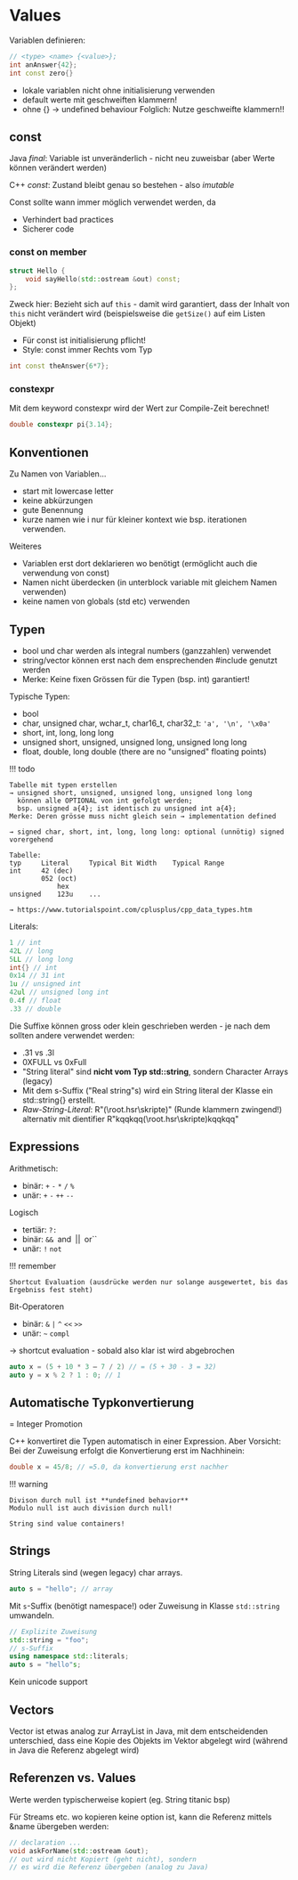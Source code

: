 # Values

Variablen definieren:

```c++
// <type> <name> {<value>};
int anAnswer{42};
int const zero{}
```

* lokale variablen nicht ohne initialisierung verwenden
* default werte mit geschweiften klammern!
* ohne {} → undefined behaviour
  Folglich: Nutze geschweifte klammern!!

## const

Java *final*: Variable ist unveränderlich - nicht neu zuweisbar
(aber Werte können verändert werden)

C++ *const*: Zustand bleibt genau so bestehen - also *imutable*

Const sollte wann immer möglich verwendet werden, da

* Verhindert bad practices
* Sicherer code

### const on member

```c++
struct Hello {
    void sayHello(std::ostream &out) const;
};
```

Zweck hier: Bezieht sich auf ``this`` - damit wird garantiert, dass
der Inhalt von ``this`` nicht verändert wird (beispielsweise die
``getSize()`` auf eim Listen Objekt)

* Für const ist initialisierung pflicht!
* Style: const immer Rechts vom Typ

```c++
int const theAnswer{6*7};
```

### constexpr

Mit dem keyword constexpr wird der Wert zur Compile-Zeit berechnet!

```c++
double constexpr pi{3.14};
```

## Konventionen

Zu Namen von Variablen...

* start mit lowercase letter
* keine abkürzungen
* gute Benennung
* kurze namen wie i nur für kleiner kontext wie bsp. iterationen verwenden.

Weiteres

* Variablen erst dort deklarieren wo benötigt (ermöglicht auch die verwendung von const)
* Namen nicht überdecken (in unterblock variable mit gleichem Namen verwenden)
* keine namen von globals (std etc) verwenden


## Typen

* bool und char werden als integral numbers (ganzzahlen) verwendet
* string/vector können erst nach dem ensprechenden #include genutzt werden
* Merke: Keine fixen Grössen für die Typen (bsp. int) garantiert!

Typische Typen:

* bool
* char, unsigned char, wchar_t, char16_t, char32_t: ``'a', '\n', '\x0a'``
* short, int, long, long long
* unsigned short, unsigned, unsigned long, unsigned long long
* float, double, long double (there are no "unsigned" floating points)

!!! todo

    Tabelle mit typen erstellen
    → unsigned short, unsigned, unsigned long, unsigned long long
      können alle OPTIONAL von int gefolgt werden;
      bsp. unsigned a{4}; ist identisch zu unsigned int a{4};
    Merke: Deren grösse muss nicht gleich sein → implementation defined

    → signed char, short, int, long, long long: optional (unnötig) signed vorergehend

    Tabelle:
    typ     Literal     Typical Bit Width    Typical Range
    int     42 (dec)
            052 (oct)
                hex
    unsigned    123u    ...

    → https://www.tutorialspoint.com/cplusplus/cpp_data_types.htm

Literals:

```c++
1 // int
42L // long
5LL // long long
int{} // int
0x14 // 31 int
1u // unsigned int
42ul // unsigned long int
0.4f // float
.33 // double
```

Die Suffixe können gross oder klein geschrieben werden - je nach dem sollten andere
verwendet werden:

* .31 vs .3l
* 0XFULL vs 0xFull
* "String literal" sind **nicht vom Typ std::string**, sondern Character Arrays (legacy)
* Mit dem s-Suffix ("Real string"s) wird ein String literal der Klasse ein std::string{} erstellt.
* *Raw-String-Literal*: R"(\root.hsr\skripte\)" (Runde klammern zwingend!)
  alternativ mit dientifier R"kqqkqq(\root.hsr\skripte\)kqqkqq"

## Expressions

Arithmetisch:

* binär: ``+`` ``-`` ``*`` ``/`` ``%``
* unär: ``+`` ``-`` ``++`` ``--``

Logisch

* tertiär: ``?:``
* binär: ``&& ``and`` ``||`` ``or``
* unär: ``!`` ``not``

!!! remember

    Shortcut Evaluation (ausdrücke werden nur solange ausgewertet, bis das Ergebniss fest steht)

Bit-Operatoren

* binär: ``&`` ``|`` ``^`` ``<<`` ``>>``
* unär: ``~`` ``compl``

→ shortcut evaluation - sobald also klar ist wird abgebrochen

```c++
auto x = (5 + 10 * 3 – 7 / 2) // = (5 + 30 - 3 = 32)
auto y = x % 2 ? 1 : 0; // 1
```

Automatische Typkonvertierung
------------------------------

= Integer Promotion

C++ konvertiret die Typen automatisch in einer Expression.
Aber Vorsicht: Bei der Zuweisung erfolgt die Konvertierung erst
im Nachhinein:

```c++
double x = 45/8; // =5.0, da konvertierung erst nachher
```

!!! warning

    Divison durch null ist **undefined behavior**
    Modulo null ist auch division durch null!

    String sind value containers!

## Strings

String Literals sind (wegen legacy) char arrays.

```c++
auto s = "hello"; // array
```

Mit ``s``-Suffix (benötigt namespace!) oder Zuweisung in Klasse ``std::string`` umwandeln.

```c++
// Explizite Zuweisung
std::string = "foo";
// s-Suffix
using namespace std::literals;
auto s = "hello"s;
```

Kein unicode support

## Vectors

Vector ist etwas analog zur ArrayList in Java, mit dem
entscheidenden unterschied, dass eine Kopie des Objekts
im Vektor abgelegt wird (während in Java die Referenz abgelegt
wird)

## Referenzen vs. Values

Werte werden typischerweise kopiert (eg. String titanic bsp)

Für Streams etc. wo kopieren keine option ist, kann die Referenz
mittels &name übergeben werden:

```c++
// declaration ...
void askForName(std::ostream &out);
// out wird nicht Kopiert (geht nicht), sondern
// es wird die Referenz übergeben (analog zu Java)
```
